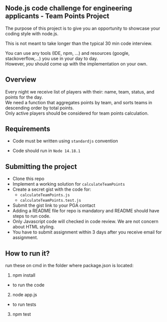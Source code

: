 ## Node.js code challenge for engineering applicants - Team Points Project

The purpose of this project is to give you an opportunity to showcase your
coding style with node.js.

This is not meant to take longer than the typical 30 min code interview.

You can use any tools (IDE, npm, ...) and resources (google, stackoverflow,...) you use in your day to day.   
However, _you_ should come up with the implementation on your own.

## Overview

Every night we receive list of players with their: name, team, status, and points for the day.  
We need a function that aggregates points by team, and sorts teams in descending order by total points.  
Only active players should be considered for team points calculation.

## Requirements

* Code must be written using `standardjs` convention

* Code should run in `Node 14.18.1`

## Submitting the project
 * Clone this repo
 * Implement a working solution for `calculateTeamPoints`
 * Create a secret gist with the code for:
    * `calculateTeamPoints.js`
    * `calculateTeamPoints.test.js`
 * Submit the gist link to your PGA contact
 * Adding a README file for repo is mandatory and README should have steps to run code.
 * Only Javascript code will checked in code review. We are not concern about HTML styling.
 * You have to submit assignment within 3 days after you receive email for assignment.


## How to run it?
run these on cmd in the folder where package.json is located:

1. npm install

* to run the code
2. node app.js

* to run tests
3. npm test